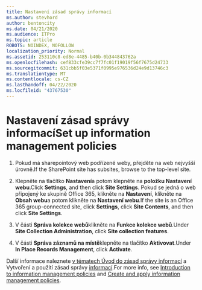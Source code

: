 ```yaml
---
title: Nastavení zásad správy informací
ms.author: stevhord
author: bentoncity
ms.date: 04/21/2020
ms.audience: ITPro
ms.topic: article
ROBOTS: NOINDEX, NOFOLLOW
localization_priority: Normal
ms.assetid: 253110c8-ed8e-4485-b40b-0b344843762a
ms.openlocfilehash: cef833cfe39cc7f7fc01f19019f56f7675d24733
ms.sourcegitcommit: 631cbb5f03e5371f0995e976536d24e9d13746c3
ms.translationtype: MT
ms.contentlocale: cs-CZ
ms.lasthandoff: 04/22/2020
ms.locfileid: "43767530"
---
```

# <a name="set-up-information-management-policies"></a><span data-ttu-id="fab92-102">Nastavení zásad správy informací</span><span class="sxs-lookup"><span data-stu-id="fab92-102">Set up information management policies</span></span>

1. <span data-ttu-id="fab92-103">Pokud má sharepointový web podřízené weby, přejděte na web nejvyšší úrovně.</span><span class="sxs-lookup"><span data-stu-id="fab92-103">If the SharePoint site has subsites, browse to the top-level site.</span></span>
    
2. <span data-ttu-id="fab92-104">Klepněte na tlačítko **Nastavení**a potom klepněte na **položku Nastavení webu**.</span><span class="sxs-lookup"><span data-stu-id="fab92-104">Click **Settings**, and then click **Site Settings**.</span></span> <span data-ttu-id="fab92-105">Pokud se jedná o web připojený ke skupině Office 365, klikněte na **Nastavení**, klikněte na **Obsah webu**a potom klikněte na **Nastavení webu**.</span><span class="sxs-lookup"><span data-stu-id="fab92-105">If the site is an Office 365 group-connected site, click **Settings**, click **Site Contents**, and then click **Site Settings**.</span></span>
    
3. <span data-ttu-id="fab92-106">V části **Správa kolekce webů**klikněte na **Funkce kolekce webů**.</span><span class="sxs-lookup"><span data-stu-id="fab92-106">Under **Site Collection Administration**, click **Site collection features**.</span></span>
    
4. <span data-ttu-id="fab92-107">V části **Správa záznamů na místě**klepněte na tlačítko **Aktivovat**.</span><span class="sxs-lookup"><span data-stu-id="fab92-107">Under **In Place Records Management**, click **Activate**.</span></span>
    
<span data-ttu-id="fab92-108">Další informace naleznete [v tématech Úvod do zásad správy informací](https://go.microsoft.com/fwlink/?linkid=404239) a Vytvoření a použití zásad správy [informací](https://go.microsoft.com/fwlink/?linkid=2003916).</span><span class="sxs-lookup"><span data-stu-id="fab92-108">For more info, see [Introduction to information management policies](https://go.microsoft.com/fwlink/?linkid=404239) and [Create and apply information management policies](https://go.microsoft.com/fwlink/?linkid=2003916).</span></span>
  

